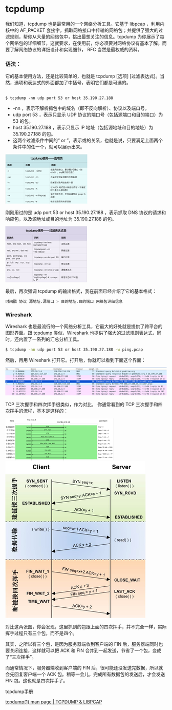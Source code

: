 # tcpdump

我们知道，tcpdump 也是最常用的一个网络分析工具。它基于 libpcap  ，利用内核中的 AF_PACKET 套接字，抓取网络接口中传输的网络包；并提供了强大的过滤规则，帮你从大量的网络包中，挑出最想关注的信息。tcpdump 为你展示了每个网络包的详细细节，这就要求，在使用前，你必须要对网络协议有基本了解。而要了解网络协议的详细设计和实现细节， RFC 当然是最权威的资料。

### 语法：

它的基本使用方法，还是比较简单的，也就是 tcpdump [选项] [过滤表达式]。当然，选项和表达式的外面都加了中括号，表明它们都是可选的。

```

$ tcpdump -nn udp port 53 or host 35.190.27.188
```

- -nn ，表示不解析抓包中的域名（即不反向解析）、协议以及端口号。
- udp port 53 ，表示只显示 UDP 协议的端口号（包括源端口和目的端口）为 53 的包。
- host 35.190.27.188 ，表示只显示 IP 地址（包括源地址和目的地址）为 35.190.27.188 的包。
- 这两个过滤条件中间的“ or ”，表示或的关系，也就是说，只要满足上面两个条件中的任一个，就可以展示出来。



<img src="https://raw.githubusercontent.com/yinzhipeng123/Picture_Bed/main/202208251319540.png" alt="img" style="zoom: 25%;" />

刚刚用过的是 udp port 53 or host 35.190.27.188 ，表示抓取 DNS 协议的请求和响应包，以及源地址或目的地址为 35.190.27.188 的包。

<img src="https://raw.githubusercontent.com/yinzhipeng123/Picture_Bed/main/202208251320046.png" alt="img" style="zoom:25%;" />

最后，再次强调 tcpdump 的输出格式，我在前面已经介绍了它的基本格式：

```bash
时间戳 协议 源地址.源端口 > 目的地址.目的端口 网络包详细信息
```



### Wireshark

Wireshark 也是最流行的一个网络分析工具，它最大的好处就是提供了跨平台的图形界面。跟 tcpdump 类似，Wireshark 也提供了强大的过滤规则表达式，同时，还内置了一系列的汇总分析工具。



```bash
$ tcpdump -nn udp port 53 or host 35.190.27.188 -w ping.pcap
```

然后，再用 Wireshark 打开它。打开后，你就可以看到下面这个界面：

![img](https://raw.githubusercontent.com/yinzhipeng123/Picture_Bed/main/202208251329938.png)



TCP 三次握手和四次挥手很类似，作为对比， 你通常看到的 TCP 三次握手和四次挥手的流程，基本是这样的：

<img src="https://raw.githubusercontent.com/yinzhipeng123/Picture_Bed/main/202208251343928.png" alt="img" style="zoom: 33%;" />



<img src="https://raw.githubusercontent.com/yinzhipeng123/Picture_Bed/main/202208251343572.png" alt="img" style="zoom: 50%;" />



对比这两张图，你会发现，这里抓到的包跟上面的四次挥手，并不完全一样，实际挥手过程只有三个包，而不是四个。

其实，之所以有三个包，是因为服务器端收到客户端的 FIN 后，服务器端同时也要关闭连接，这样就可以把 ACK 和 FIN 合并到一起发送，节省了一个包，变成了“三次挥手”。

而通常情况下，服务器端收到客户端的 FIN 后，很可能还没发送完数据，所以就会先回复客户端一个 ACK 包。稍等一会儿，完成所有数据包的发送后，才会发送 FIN 包。这也就是四次挥手了。





tcpdump手册

[tcpdump(1) man page | TCPDUMP & LIBPCAP](https://www.tcpdump.org/manpages/tcpdump.1.html)
